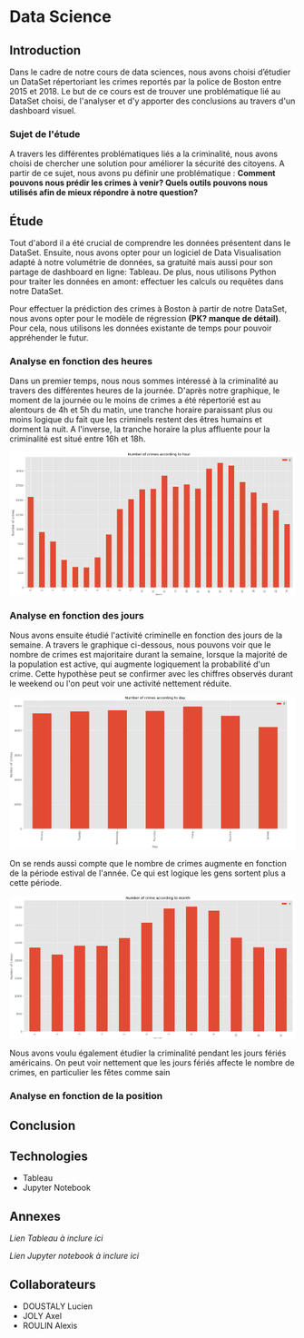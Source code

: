 
# Data Science


## Introduction
Dans le cadre de notre cours de data sciences, nous avons choisi d’étudier un DataSet répertoriant les crimes reportés par la police de Boston entre 2015 et 2018. Le but de ce cours est de trouver une problématique lié au DataSet choisi, de l'analyser et d'y apporter des conclusions au travers d'un dashboard visuel. 

### Sujet de l'étude 
A travers les différentes problématiques liés a la criminalité, nous avons choisi de chercher une solution pour améliorer la sécurité des citoyens. A partir de ce sujet, nous avons pu définir une problématique : **Comment pouvons nous prédir les crimes à venir? Quels outils pouvons nous utilisés afin de mieux répondre à notre question?** 

## Étude

Tout d'abord il a été crucial de comprendre les données présentent dans le DataSet. Ensuite, nous avons opter pour un logiciel de Data Visualisation adapté à notre volumétrie de données, sa gratuité mais aussi pour son partage de dashboard en ligne: Tableau. 
De plus, nous utilisons Python pour traiter les données en amont: effectuer les calculs ou requêtes dans notre DataSet.

Pour effectuer la prédiction des crimes à Boston à partir de notre DataSet, nous avons opter pour le modèle de régression **(PK? manque de détail)**. Pour cela, nous utilisons les données existante de temps pour pouvoir appréhender le futur.

### Analyse en fonction des heures

Dans un premier temps, nous nous sommes intéressé à la criminalité au travers des différentes heures de la journée. D'après notre graphique, le moment de la journée ou le moins de crimes a été répertorié est au alentours de 4h et 5h du matin, une tranche horaire paraissant plus ou moins logique du fait que les criminels restent des êtres humains et dorment la nuit. A l'inverse, la tranche horaire la plus affluente pour la criminalité est situé entre 16h et 18h.

![Crimes par heure](https://raw.githubusercontent.com/LucienDoustaly/Boston_Policing/master/Crimes_per_hour.PNG)

### Analyse en fonction des jours

Nous avons ensuite étudié l'activité criminelle en fonction des jours de la semaine. A travers le graphique ci-dessous, nous pouvons voir que le nombre de crimes est majoritaire durant la semaine, lorsque la majorité de la population est active, qui augmente logiquement la probabilité d'un crime. Cette hypothèse peut se confirmer avec les chiffres observés durant le weekend ou l'on peut voir une activité nettement réduite.

![Crimes par jour](https://raw.githubusercontent.com/LucienDoustaly/Boston_Policing/master/Crimes_per_day.PNG)

On se rends aussi compte que le nombre de crimes augmente en fonction de la période estival de l'année. Ce qui est logique les gens sortent plus a cette période.

![Crimes par mois](https://raw.githubusercontent.com/LucienDoustaly/Boston_Policing/master/Crimes_per_month.PNG)

Nous avons voulu également étudier la criminalité pendant les jours fériés américains. On peut voir nettement que les jours fériés affecte le nombre de crimes, en particulier les fêtes comme sain


### Analyse en fonction de la position

## Conclusion

## Technologies

* Tableau
* Jupyter Notebook

## Annexes

*Lien Tableau à inclure ici*

*Lien Jupyter notebook à inclure ici*

## Collaborateurs

* DOUSTALY Lucien
* JOLY Axel 
* ROULIN Alexis